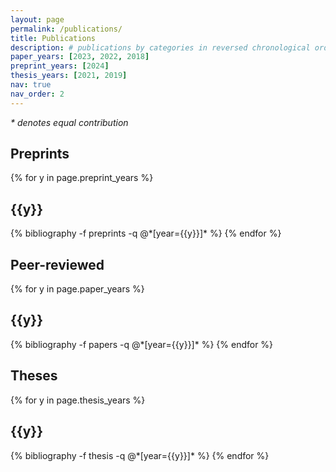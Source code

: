 ```yaml
---
layout: page
permalink: /publications/
title: Publications
description: # publications by categories in reversed chronological order. generated by jekyll-scholar.
paper_years: [2023, 2022, 2018]
preprint_years: [2024]
thesis_years: [2021, 2019]
nav: true
nav_order: 2
---
```

<i>* denotes equal contribution</i>

<div class="publications">
<h2>Preprints</h2>

{% for y in page.preprint_years %}
  <h2 class="year">{{y}}</h2>
  {% bibliography -f preprints -q @*[year={{y}}]* %}
{% endfor %}


<div class="publications">
<h2>Peer-reviewed</h2>

{% for y in page.paper_years %}
  <h2 class="year">{{y}}</h2>
  {% bibliography -f papers -q @*[year={{y}}]* %}
{% endfor %}

<div class="publications">
<h2>Theses</h2>

{% for y in page.thesis_years %}
  <h2 class="year">{{y}}</h2>
  {% bibliography -f thesis -q @*[year={{y}}]* %}
{% endfor %}

</div>

